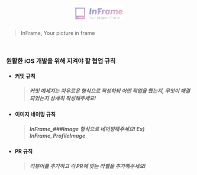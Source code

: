 ## <p align="center"> <img src="READMEData/InFrame-Logo.svg" width="130px"> </p>

> InFrame, Your picture in frame

<br>

### 원활한 iOS 개발을 위해 지켜야 할 협업 규칙

- #### 커밋 규칙
  > ##### 커밋 메세지는 자유로운 형식으로 작성하되 어떤 작업을 했는지, 무엇이 해결되었는지 상세히 작성해주세요!
- #### 이미지 네이밍 규칙
  > ##### InFrame\_###Image 형식으로 네이밍해주세요! Ex) InFrame_ProfileImage
- #### PR 규칙
  > ##### 리뷰어를 추가하고 각 PR에 맞는 라벨을 추가해주세요!
